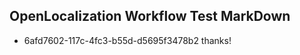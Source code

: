 ## OpenLocalization Workflow Test MarkDown

* 6afd7602-117c-4fc3-b55d-d5695f3478b2 
thanks!



<!--HONumber=Jan16_HO4-->
